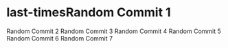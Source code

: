 # last-timesRandom Commit 1
Random Commit 2
Random Commit 3
Random Commit 4
Random Commit 5
Random Commit 6
Random Commit 7
